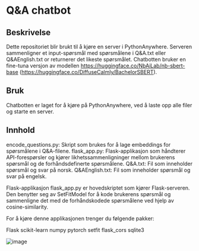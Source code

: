 # Q&A chatbot

## Beskrivelse

Dette repositoriet blir brukt til å kjøre en server i PythonAnywhere. Serveren sammenligner et input-spørsmål med spørsmålene i Q&A.txt eller Q&AEnglish.txt or returnerer det likeste spørsmålet. Chatbotten bruker en fine-tuna versjon av modellen  https://huggingface.co/NbAiLab/nb-sbert-base (https://huggingface.co/DiffuseCalmly/BachelorSBERT). 

## Bruk

Chatbotten er laget for å kjøre på PythonAnywhere, ved å laste opp alle filer og starte en server. 

## Innhold
encode_questions.py: Skript som brukes for å lage embeddings for spørsmålene i Q&A-filene.
flask_app.py: Flask-applikasjon som håndterer API-forespørsler og kjører likhetssammenligninger mellom brukerens spørsmål og de forhåndsdefinerte spørsmålene.
Q&A.txt: Fil som inneholder spørsmål og svar på norsk.
Q&AEnglish.txt: Fil som inneholder spørsmål og svar på engelsk.

Flask-applikasjon
flask_app.py er hovedskriptet som kjører Flask-serveren. Den benytter seg av SetFitModel for å kode brukerens spørsmål og sammenligne det med de forhåndskodede spørsmålene ved hjelp av cosine-similarity.


For å kjøre denne applikasjonen trenger du følgende pakker:

Flask
scikit-learn
numpy
pytorch
setfit
flask_cors
sqlite3

![image](https://github.com/user-attachments/assets/010157da-9e49-4995-bfb4-fcb107887b61)
